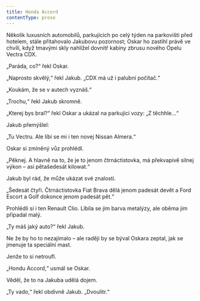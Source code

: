 ```yaml
---
title: Honda Accord
contentType: prose
---
```


Několik luxusních automobilů, parkujících po celý týden na parkovišti před hotelem, stále přitahovalo Jakubovu pozornost; Oskar ho zastihl právě ve chvíli, když tmavými skly nahlížel dovnitř kabiny zbrusu nového Opelu Vectra CDX.

„Paráda, co?“ řekl Oskar.

„Naprosto skvělý,“ řekl Jakub. „CDX má už i palubní počítač.“

„Koukám, že se v autech vyznáš.“

„Trochu,“ řekl Jakub skromně.

„Kterej bys bral?“ řekl Oskar a ukázal na parkující vozy: „Z těchhle…“

Jakub přemýšlel:

„Tu Vectru. Ale líbí se mi i ten novej Nissan Almera.“

Oskar si zmíněný vůz prohlédl.

„Pěknej. A hlavně na to, že je to jenom čtrnáctistovka, má překvapivě silnej výkon – asi pětašedesát kilowat.“

Jakub byl rád, že může ukázat své znalosti.

„Šedesát čtyři. Čtrnáctistovka Fiat Brava dělá jenom padesát devět a Ford Escort a Golf dokonce jenom padesát pět.“

Prohlédli si i ten Renault Clio. Líbila se jim barva metalýzy, ale oběma jim připadal malý.

„Ty máš jaký auto?“ řekl Jakub.

Ne že by ho to nezajímalo – ale raději by se býval Oskara zeptal, jak se jmenuje ta speciální mast.

Jenže to si netroufl.

„Hondu Accord,“ usmál se Oskar.

Věděl, že to na Jakuba udělá dojem.

„Ty vado,“ řekl obdivně Jakub. „Dvoulitr.“
